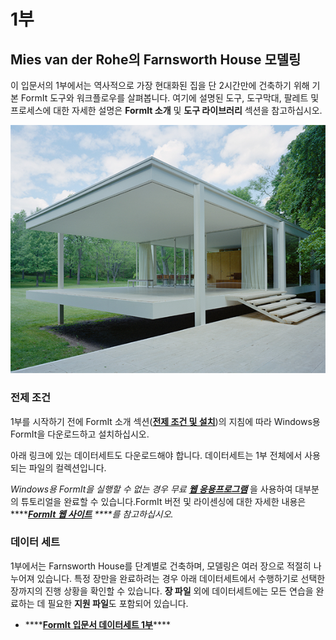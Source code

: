 # 1부

## Mies van der Rohe의 Farnsworth House 모델링

이 입문서의 1부에서는 역사적으로 가장 현대화된 집을 단 2시간만에 건축하기 위해 기본 FormIt 도구와 워크플로우를 살펴봅니다. 여기에 설명된 도구, 도구막대, 팔레트 및 프로세스에 대한 자세한 설명은 **FormIt 소개** 및 **도구 라이브러리** 섹션을 참고하십시오.



![Farnsworth House](../../.gitbook/assets/49e004f3-d500-4890-9188-e8a87c1e396a-2.png)

### 전제 조건

1부를 시작하기 전에 FormIt 소개 섹션([**전제 조건 및 설치**](../../formit-introduction/prerequisites-and-installation.md))의 지침에 따라 Windows용 FormIt을 다운로드하고 설치하십시오.

아래 링크에 있는 데이터세트도 다운로드해야 합니다. 데이터세트는 1부 전체에서 사용되는 파일의 컬렉션입니다.

_Windows용 FormIt을 실행할 수 없는 경우 무료_ [_**웹 응용프로그램**_](https://formit.autodesk.com/app) 을 사용하여 대부분의 튜토리얼을 완료할 수 있습니다.FormIt 버전 및 라이센싱에 대한 자세한 내용은 ****[_**FormIt 웹 사이트**_](https://formit.autodesk.com) _\*\*\*\*를 참고하십시오._

### 데이터 세트

1부에서는 Farnsworth House를 단계별로 건축하며, 모델링은 여러 장으로 적절히 나누어져 있습니다. 특정 장만을 완료하려는 경우 아래 데이터세트에서 수행하기로 선택한 장까지의 진행 상황을 확인할 수 있습니다. **장 파일** 외에 데이터세트에는 모든 연습을 완료하는 데 필요한 **지원 파일**도 포함되어 있습니다.

* \*\*\*\*[**FormIt 입문서 데이터세트 1부**](https://formit-help.s3.amazonaws.com/FormIt+Primer+Part+1+Datasets.zip)\*\*\*\*

